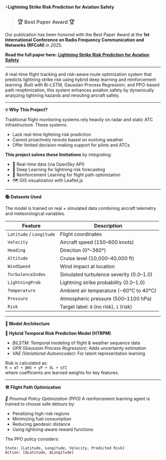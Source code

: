 ⚡**Lightning Strike Risk Prediction for Aviation Safety**

> ### 🏆 Best Paper Award 🏆

Our publication has been honored with the Best Paper Award at the **1st International Conference on Radio Frequency Communication and Networks (RFCoN)** in 2025.

**Read the full paper here:**
[**Lightning Strike Risk Prediction for Aviation Safety**](https://ieeexplore.ieee.org/document/11085355)

---


A real-time flight tracking and risk-aware route optimization system that predicts lightning strike risk using hybrid deep learning and reinforcement learning. Built with Bi-LSTM, Gaussian Process Regression, and PPO-based path reoptimization, this system enhances aviation safety by dynamically analyzing lightning hazards and rerouting aircraft safely.

---

**💡 Why This Project?**

Traditional flight monitoring systems rely heavily on radar and static ATC infrastructure. These systems:
- Lack real-time lightning risk prediction
- Cannot proactively reroute based on evolving weather
- Offer limited decision-making support for pilots and ATCs

**This project solves these limitations** by integrating:
- 🔁 Real-time data (via OpenSky API)
- 🧠 Deep Learning for lightning risk forecasting
- 🧭 Reinforcement Learning for flight path optimization
- 🗺️ GIS visualization with Leaflet.js

---

**📚 Datasets Used**

The model is trained on real + simulated data combining aircraft telemetry and meteorological variables.

| Feature | Description |
|--------|-------------|
| `Latitude` / `Longitude` | Flight coordinates |
| `Velocity` | Aircraft speed (150–600 knots) |
| `Heading` | Direction (0°–360°) |
| `Altitude` | Cruise level (10,000–40,000 ft) |
| `WindSpeed` | Wind impact at location |
| `TurbulenceIndex` | Simulated turbulence severity (0.0–1.0) |
| `LightningProb` | Lightning strike probability (0.0–1.0) |
| `Temperature` | Ambient air temperature (−60°C to 40°C) |
| `Pressure` | Atmospheric pressure (500–1100 hPa) |
| `Risk` | Target label: `0` (no risk), `1` (risk) |

---

**🧠 Model Architecture**

**🔗 Hybrid Temporal Risk Prediction Model (HTRPM)**
- *BiLSTM*: Temporal modeling of flight & weather sequence data
- *GPR (Gaussian Process Regression)*: Adds uncertainty estimation
- *VAE (Variational Autoencoder)*: For latent representation learning

Risk is calculated as:  
`R = αT + βWS + γP + δL + ηTI`  
where coefficients are learned weights for key features.

---

**🛠️ Flight Path Optimization**

*🔄 Proximal Policy Optimization (PPO)*
A reinforcement learning agent is trained to choose safe detours by:
- Penalizing high-risk regions
- Minimizing fuel consumption
- Reducing geodesic distance
- Using lightning-aware reward functions

The PPO policy considers:
```text
State: [Latitude, Longitude, Velocity, Predicted Risk]
Action: [ΔLatitude, ΔLongitude]
